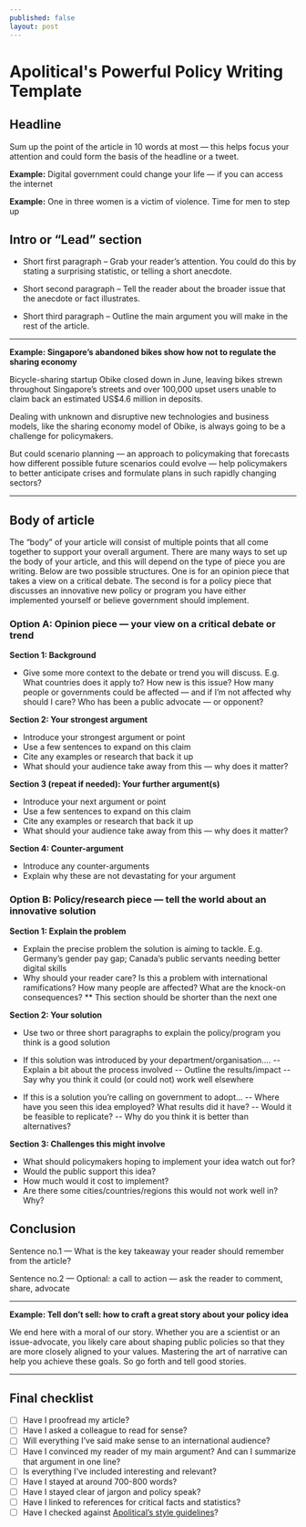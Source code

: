 ```yaml
---
published: false
layout: post
---
```

# Apolitical's Powerful Policy Writing Template

## Headline

Sum up the point of the article in 10 words at most — this helps focus your attention and could form the basis of the headline or a tweet. 

**Example:** Digital government could change your life — if you can access the internet

**Example:** One in three women is a victim of violence. Time for men to step up

## Intro or “Lead” section

- Short first paragraph – Grab your reader’s attention. You could do this by stating a surprising statistic, or telling a short anecdote.

- Short second paragraph – Tell the reader about the broader issue that the anecdote or fact illustrates. 

- Short third paragraph – Outline the main argument you will make in the rest of the article. 

---

**Example: Singapore’s abandoned bikes show how not to regulate the sharing economy**

Bicycle-sharing startup Obike closed down in June, leaving bikes strewn throughout Singapore’s streets and over 100,000 upset users unable to claim back an estimated US$4.6 million in deposits.

Dealing with unknown and disruptive new technologies and business models, like the sharing economy model of Obike, is always going to be a challenge for policymakers.

But could scenario planning — an approach to policymaking that forecasts how different possible future scenarios could evolve — help policymakers to better anticipate crises and formulate plans in such rapidly changing sectors?

---


## Body of article 

The “body” of your article will consist of multiple points that all come together to support your overall argument. There are many ways to set up the body of your article, and this will depend on the type of piece you are writing. Below are two possible structures. One is for an opinion piece that takes a view on a critical debate. The second is for a policy piece that discusses an innovative new policy or program you have either implemented yourself or believe government should implement.

### Option A: Opinion piece — your view on a critical debate or trend

**Section 1: Background**

- Give some more context to the debate or trend you will discuss. E.g. What countries does it apply to? How new is this issue? How many people or governments could be affected — and if I’m not affected why should I care? Who has been a public advocate — or opponent? 

**Section 2: Your strongest argument**

- Introduce your strongest argument or point
- Use a few sentences to expand on this claim
- Cite any examples or research that back it up
- What should your audience take away from this — why does it matter?

**Section 3 (repeat if needed): Your further argument(s)**

- Introduce your next argument or point
- Use a few sentences to expand on this claim
- Cite any examples or research that back it up
- What should your audience take away from this — why does it matter?

**Section 4: Counter-argument**

- Introduce any counter-arguments
- Explain why these are not devastating for your argument

### Option B: Policy/research piece — tell the world about an innovative solution

**Section 1: Explain the problem**

- Explain the precise problem the solution is aiming to tackle.  E.g. Germany’s gender pay gap; Canada’s public servants needing better digital skills 
- Why should your reader care? Is this a problem with international ramifications? How many people are affected? What are the knock-on consequences?
** This section should be shorter than the next one

**Section 2: Your solution**

- Use two or three short paragraphs to explain the policy/program you think is a good solution
- If this solution was introduced by your department/organisation….
-- Explain a bit about the process involved 
-- Outline the results/impact
-- Say why you think it could (or could not) work well elsewhere

- If this is a solution you’re calling on government to adopt…
-- Where have you seen this idea employed? What results did it have?
-- Would it be feasible to replicate? 
-- Why do you think it is better than alternatives?

**Section 3: Challenges this might involve**

- What should policymakers hoping to implement your idea watch out for?
- Would the public support this idea?
- How much would it cost to implement? 
- Are there some cities/countries/regions this would not work well in? Why?

## Conclusion

Sentence no.1 — What is the key takeaway your reader should remember from the article? 

Sentence no.2 — Optional: a call to action — ask the reader to comment, share, advocate

---
**Example: Tell don’t sell: how to craft a great story about your policy idea**

We end here with a moral of our story. Whether you are a scientist or an issue-advocate, you likely care about shaping public policies so that they are more closely aligned to your values. Mastering the art of narrative can help you achieve these goals. So go forth and tell good stories. 

---

## Final checklist

- [ ] Have I proofread my article?
- [ ] Have I asked a colleague to read for sense?
- [ ] Will everything I’ve said make sense to an international audience?
- [ ] Have I convinced my reader of my main argument? And can I summarize that argument in one line?
- [ ] Is everything I’ve included interesting and relevant?
- [ ] Have I stayed at around 700-800 words?
- [ ] Have I stayed clear of jargon and policy speak?
- [ ] Have I linked to references for critical facts and statistics?
- [ ] Have I checked against [Apolitical’s style guidelines](https://apolitical.co/opinion-writing-becoming-an-apolitical-contributor)?
